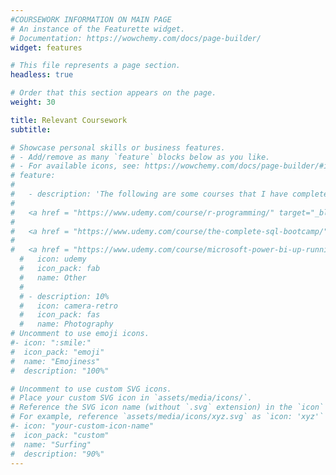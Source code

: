 ```yaml
---
#COURSEWORK INFORMATION ON MAIN PAGE
# An instance of the Featurette widget.
# Documentation: https://wowchemy.com/docs/page-builder/
widget: features

# This file represents a page section.
headless: true

# Order that this section appears on the page.
weight: 30

title: Relevant Coursework
subtitle:

# Showcase personal skills or business features.
# - Add/remove as many `feature` blocks below as you like.
# - For available icons, see: https://wowchemy.com/docs/page-builder/#icons
# feature:
# 
#   - description: 'The following are some courses that I have completed on Udemy in the last couple of years to reinforce my skills <a href = "https://www.udemy.com/course/the-essential-guide-to-stata/" target="_blank" rel="noopener noreferrer" style="color: ocean">The Essential Guide to Stata</a>,
# 
#   <a href = "https://www.udemy.com/course/r-programming/" target="_blank" rel="noopener noreferrer" style="color: ocean">R-Programming</a>,
# 
#   <a href = "https://www.udemy.com/course/the-complete-sql-bootcamp/" target="_blank" rel="noopener noreferrer" style="color: ocean">The Complete SQL Bootcamp</a>,
# 
#   <a href = "https://www.udemy.com/course/microsoft-power-bi-up-running-with-power-bi-desktop/" target="_blank" rel="noopener noreferrer" style="color: ocean">Microsoft Power BI Desktop for Business Intelligence</a> '
  #   icon: udemy
  #   icon_pack: fab
  #   name: Other   
  # 
  # - description: 10%
  #   icon: camera-retro
  #   icon_pack: fas
  #   name: Photography
# Uncomment to use emoji icons.
#- icon: ":smile:"
#  icon_pack: "emoji"
#  name: "Emojiness"
#  description: "100%"

# Uncomment to use custom SVG icons.
# Place your custom SVG icon in `assets/media/icons/`.
# Reference the SVG icon name (without `.svg` extension) in the `icon` field.
# For example, reference `assets/media/icons/xyz.svg` as `icon: 'xyz'`
#- icon: "your-custom-icon-name"
#  icon_pack: "custom"
#  name: "Surfing"
#  description: "90%"
---
```

